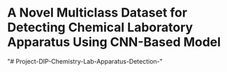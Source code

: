 # A Novel Multiclass Dataset for Detecting Chemical Laboratory Apparatus Using CNN-Based Model
"# Project-DIP-Chemistry-Lab-Apparatus-Detection-" 
